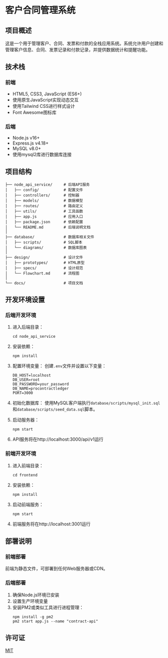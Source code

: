 # 客户合同管理系统

## 项目概述

这是一个用于管理客户、合同、发票和付款的全栈应用系统。系统允许用户创建和管理客户信息、合同、发票记录和付款记录，并提供数据统计和提醒功能。

## 技术栈

### 前端
- HTML5, CSS3, JavaScript (ES6+)
- 使用原生JavaScript实现动态交互
- 使用Tailwind CSS进行样式设计
- Font Awesome图标库

### 后端
- Node.js v16+
- Express.js v4.18+
- MySQL v8.0+
- 使用mysql2库进行数据库连接

## 项目结构

```
├── node_api_service/     # 后端API服务
│   ├── config/           # 配置文件
│   ├── controllers/      # 控制器
│   ├── models/           # 数据模型
│   ├── routes/           # 路由定义
│   ├── utils/            # 工具函数
│   ├── app.js            # 应用入口
│   ├── package.json      # 依赖配置
│   └── README.md         # 后端说明文档
│
├── database/             # 数据库相关文件
│   ├── scripts/          # SQL脚本
│   └── diagrams/         # 数据库图表
│
├── design/               # 设计文件
│   ├── prototypes/       # HTML原型
│   ├── specs/            # 设计规范
│   └── Flowchart.md      # 流程图
│
└── docs/                 # 项目文档
```

## 开发环境设置

### 后端开发环境

1. 进入后端目录：
   ```
   cd node_api_service
   ```

2. 安装依赖：
   ```
   npm install
   ```

3. 配置环境变量：
   创建`.env`文件并设置以下变量：
   ```
   DB_HOST=localhost
   DB_USER=root
   DB_PASSWORD=your_password
   DB_NAME=procontractledger
   PORT=3000
   ```

4. 初始化数据库：
   使用MySQL客户端执行`database/scripts/mysql_init.sql`和`database/scripts/seed_data.sql`脚本。

5. 启动服务器：
   ```
   npm start
   ```

6. API服务将在http://localhost:3000/api/v1运行

### 前端开发环境

1. 进入前端目录：
   ```
   cd frontend
   ```

2. 安装依赖：
   ```
   npm install
   ```

3. 启动前端服务：
   ```
   npm start
   ```

4. 前端服务将在http://localhost:3001运行

## 部署说明

### 前端部署

前端为静态文件，可部署到任何Web服务器或CDN。

### 后端部署

1. 确保Node.js环境已安装
2. 设置生产环境变量
3. 安装PM2或类似工具进行进程管理：
   ```
   npm install -g pm2
   pm2 start app.js --name "contract-api"
   ```

## 许可证

[MIT](LICENSE)
